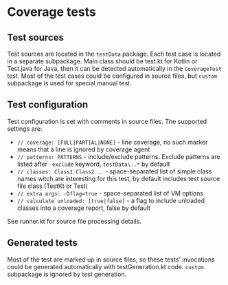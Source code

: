 # Coverage tests

## Test sources
Test sources are located in the `testData` package. Each test case is located in a 
separate subpackage. Main class should be test.kt for Kotlin or Test.java for Java, then it can be detected automatically in the `CoverageTest` test.
Most of the test cases could be configured in source files, but `custom` subpackage is used for special manual test.

## Test configuration
Test configuration is set with comments in source files. The supported settings are:
* `// coverage: [FULL|PARTIAL|NONE]` - line coverage, no such marker means that a line is ignored by coverage agent
* `// patterns: PATTERNS` - include/exclude patterns. Exclude patterns are listed after `-exclude` keyword, `testData\..*` by default
* `// classes: Class1 Class2 ..` - space-separated list of simple class names witch are interesting for this test, by default includes test source file class (TestKt or Test)
* `// extra args: -Dflag=true` - space-separated list of VM options
* `// calculate unloaded: [true|false]` - a flag to include unloaded classes into a coverage report, false by default

See runner.kt for source file processing details.

## Generated tests
Most of the test are marked up in source files, so these tests' invocations could be generated automatically with testGeneration.kt code. 
`custom` subpackage is ignored by test generation.

